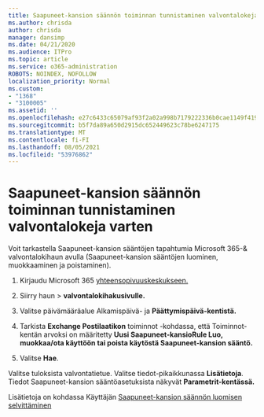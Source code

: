 ```yaml
---
title: Saapuneet-kansion säännön toiminnan tunnistaminen valvontalokeja varten
ms.author: chrisda
author: chrisda
manager: dansimp
ms.date: 04/21/2020
ms.audience: ITPro
ms.topic: article
ms.service: o365-administration
ROBOTS: NOINDEX, NOFOLLOW
localization_priority: Normal
ms.custom:
- "1368"
- "3100005"
ms.assetid: ''
ms.openlocfilehash: e27c6433c65079af93f2a02a998b7179222336b0cae1149f4196f6fb6558ddac
ms.sourcegitcommit: b5f7da89a650d2915dc652449623c78be6247175
ms.translationtype: MT
ms.contentlocale: fi-FI
ms.lasthandoff: 08/05/2021
ms.locfileid: "53976862"
---
```

# <a name="identify-inbox-rule-activity-in-audit-logs"></a>Saapuneet-kansion säännön toiminnan tunnistaminen valvontalokeja varten

Voit tarkastella Saapuneet-kansion sääntöjen tapahtumia Microsoft 365-& valvontalokihaun avulla (Saapuneet-kansion sääntöjen luominen, muokkaaminen ja poistaminen).

1. Kirjaudu Microsoft 365 [yhteensopivuuskeskukseen.](https://protection.office.com/)

2. Siirry haun   >  **valvontalokihakusivulle.**

3. Valitse päivämääräalue Alkamispäivä- ja **Päättymispäivä-kentistä.** 

4. Tarkista **Exchange Postilaatikon** toiminnot -kohdassa, että Toiminnot-kentän arvoksi on määritetty **Uusi Saapuneet-kansioRule Luo, muokkaa/ota käyttöön tai poista käytöstä Saapuneet-kansion sääntö.** 

5. Valitse **Hae**.

Valitse tuloksista valvontatietue. Valitse tiedot-pikaikkunassa **Lisätietoja**. Tiedot Saapuneet-kansion sääntöasetuksista näkyvät **Parametrit-kentässä.**

Lisätietoja on kohdassa Käyttäjän [Saapuneet-kansion säännön luomisen selvittäminen](/office365/securitycompliance/auditing-troubleshooting-scenarios#determining-if-a-user-created-an-inbox-rule)
